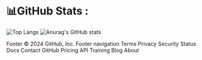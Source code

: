 # 📊GitHub Stats :
![Top Langs](https://github-readme-stats.vercel.app/api/top-langs/?username=dev-kmg2331&layout=compact&theme=algolia)
![Anurag's GitHub stats](https://github-readme-stats.vercel.app/api?username=dev-kmg2331&show_icons=true&theme=algolia )
</div>

Footer
© 2024 GitHub, Inc.
Footer navigation
Terms
Privacy
Security
Status
Docs
Contact GitHub
Pricing
API
Training
Blog
About
